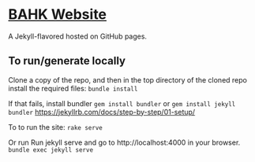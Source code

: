 # [BAHK Website](https://www.bitcoin.org.hk/)

A Jekyll-flavored hosted on GitHub pages.

## To run/generate locally

Clone a copy of the repo, and then in the top directory of the cloned repo install the
required files:
```bundle install```

If that fails, install bundler `gem install bundler` or ```gem install jekyll bundler```
https://jekyllrb.com/docs/step-by-step/01-setup/

To to run the site:
```rake serve```

Or run Run jekyll serve and go to http://localhost:4000 in your browser. 
```bundle exec jekyll serve```